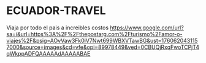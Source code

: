 # ECUADOR-TRAVEL
Viaja por todo el  pais a increibles costos
https://www.google.com/url?sa=i&url=https%3A%2F%2Fthepostarg.com%2Fturismo%2Famor-o-viajes%2F&psig=AOvVaw3Fk0lV7Nwt699WBXVTawBG&ust=1760620431157000&source=images&cd=vfe&opi=89978449&ved=0CBUQjRxqFwoTCPjT4qWkppADFQAAAAAdAAAAABAE

